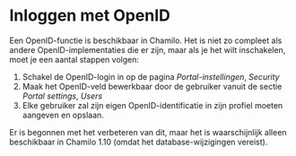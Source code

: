 # Inloggen met OpenID

Een OpenID-functie is beschikbaar in Chamilo. Het is niet zo compleet als andere OpenID-implementaties die er zijn, maar als je het wilt inschakelen, moet je een aantal stappen volgen:

1. Schakel de OpenID-login in op de pagina _Portal-instellingen_, _Security_
2. Maak het OpenID-veld bewerkbaar door de gebruiker vanuit de sectie _Portal settings_, _Users_
3. Elke gebruiker zal zijn eigen OpenID-identificatie in zijn profiel moeten aangeven en opslaan.

Er is begonnen met het verbeteren van dit, maar het is waarschijnlijk alleen beschikbaar in Chamilo 1.10 \(omdat het database-wijzigingen vereist\).

